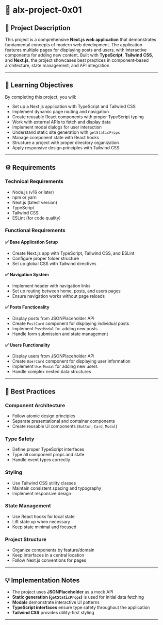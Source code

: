 # 🚀 alx-project-0x01

## 📘 Project Description

This project is a comprehensive **Next.js web application** that demonstrates fundamental concepts of modern web development. The application features multiple pages for displaying posts and users, with interactive components for adding new content. Built with **TypeScript**, **Tailwind CSS**, and **Next.js**, the project showcases best practices in component-based architecture, state management, and API integration.

---

## 🎯 Learning Objectives

By completing this project, you will:

- Set up a Next.js application with TypeScript and Tailwind CSS  
- Implement dynamic page routing and navigation  
- Create reusable React components with proper TypeScript typing  
- Work with external APIs to fetch and display data  
- Implement modal dialogs for user interaction  
- Understand static site generation with `getStaticProps`  
- Manage component state with React hooks  
- Structure a project with proper directory organization  
- Apply responsive design principles with Tailwind CSS  

---

## ⚙️ Requirements

### Technical Requirements

- Node.js (v16 or later)  
- npm or yarn  
- Next.js (latest version)  
- TypeScript  
- Tailwind CSS  
- ESLint (for code quality)  

### Functional Requirements

#### ✅ Base Application Setup

- Create Next.js app with TypeScript, Tailwind CSS, and ESLint  
- Configure proper folder structure  
- Set up global CSS with Tailwind directives  

#### ✅ Navigation System

- Implement header with navigation links  
- Set up routing between home, posts, and users pages  
- Ensure navigation works without page reloads  

#### ✅ Posts Functionality

- Display posts from JSONPlaceholder API  
- Create `PostCard` component for displaying individual posts  
- Implement `PostModal` for adding new posts  
- Handle form submission and state management  

#### ✅ Users Functionality

- Display users from JSONPlaceholder API  
- Create `UserCard` component for displaying user information  
- Implement `UserModal` for adding new users  
- Handle complex nested data structures  

---

## 🌟 Best Practices

### Component Architecture

- Follow atomic design principles  
- Separate presentational and container components  
- Create reusable UI components (`Button`, `Card`, `Modal`)  

### Type Safety

- Define proper TypeScript interfaces  
- Type all component props and state  
- Handle event types correctly  

### Styling

- Use Tailwind CSS utility classes  
- Maintain consistent spacing and typography  
- Implement responsive design  

### State Management

- Use React hooks for local state  
- Lift state up when necessary  
- Keep state minimal and focused  

### Project Structure

- Organize components by feature/domain  
- Keep interfaces in a central location  
- Follow Next.js conventions for pages  

---

## 💡 Implementation Notes

- The project uses **JSONPlaceholder** as a mock API  
- **Static generation (`getStaticProps`)** is used for initial data fetching  
- **Modals** demonstrate interactive UI patterns  
- **TypeScript interfaces** ensure type safety throughout the application  
- **Tailwind CSS** provides utility-first styling  

---
